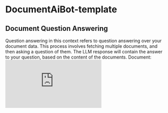 # DocumentAiBot-template

## Document Question Answering
Question answering in this context refers to question answering over your document data. This process involves fetching multiple documents, and then asking a question of them. The LLM
response will contain the answer to your question, based on the content of the documents.
Document: ![Alcohol and Flying Brochure](https://www.faa.gov/sites/faa.gov/files/pilots/safety/pilotsafetybrochures/alcohol.pdf)
